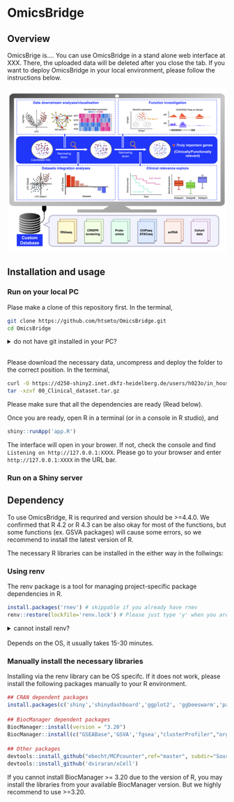 # OmicsBridge

## Overview

OmicsBrige is....
You can use OmicsBridge in a stand alone web interface at XXX.
There, the uploaded data will be deleted after you close the tab.
If you want to deploy OmicsBridge in your local environment, please follow the instructions below.

![Interface overview](www/interface_overview.png)

## Installation and usage

### Run on your local PC

Plase make a clone of this repository first. In the terminal,

```bash
git clone https://github.com/htsmto/OmicsBridge.git
cd OmicsBridge
```

<details>
<summary> do not have git installed in your PC?</summary>

> Please go to 'Code' > 'Download ZIP' on teh top right of this page, and you will get 'OmicsBridge-main.zip'. Please place this file in your desired folder and uncompress.

</details>
<br>

Please download the necessary data, uncompress and deploy the folder to the correct position. In the terminal,
```bash
curl -O https://d250-shiny2.inet.dkfz-heidelberg.de/users/h023o/in_house_screening/00_Clinical_dataset.tar.gz
tar -xzvf 00_Clinical_dataset.tar.gz 
```

Please make sure that all the dependencies are ready (Read below). 
<p>

Once you are ready, open R in a terminal (or in a console in R studio), and

```R
shiny::runApp('app.R')
```

The interface will open in your brower.
If not, check the console and find `Listening on http://127.0.0.1:XXXX`. Please go to your browser and enter `http://127.0.0.1:XXXX` in the URL bar.

### Run on a Shiny server


## Dependency

To use OmicsBridge, R is requrired and version should be >=4.4.0. We confirmed that R 4.2 or R 4.3 can be also okay for most of the functions, but some functions (ex. GSVA packages) will cause some errors, so we recommend to install the latest version of R.

The necessary R libraries can be installed in the either way in the follwings:

### Using renv

The renv package is a tool for managing project-specific package dependencies in R.

```R
install.packages('rnev') # skippable if you already have rnev
renv::restore(lockfile='renv.lock') # Please just type 'y' when you are asked "Do you want to proceed? [Y/n]:"
```

<details>
<summary> cannot install renv?</summary>

> If you are a Mac user, downloading Xcode (or upgrating it) via app store may solve this problem.

</details>

<br>
Depends on the OS, it usually takes 15-30 minutes.

### Manually install the necessary libraries

Installing via the renv library can be OS specifc. If it does not work, please install the following packages manually to your R environment.

```R
## CRAN dependent packages
install.packages(c('shiny','shinydashboard','ggplot2', 'ggbeeswarm','patchwork','igraph','tidyr','dplyr','DT','ggrepel','tibble','forcats', 'colourpicker', 'devtools','stringr', 'Cairo', 'Seurat', 'reshape2', 'cowplot', 'survival', 'survminer',"BiocManager"))

## BiocManager dependent packages
BiocManager::install(version = "3.20")
BiocManager::install(c("GSEABase",'GSVA','fgsea',"clusterProfiler","org.Hs.eg.db","org.Mm.eg.db","decoupleR","igvShiny","GenomicAlignments"))

## Other packages
devtools::install_github("ebecht/MCPcounter",ref="master", subdir="Source")
devtools::install_github('dviraran/xCell')

```

If you cannot install BiocManager >= 3.20 due to the version of R, you may install the libraries from your available BiocManager version. But we highly recommend to use >=3.20.